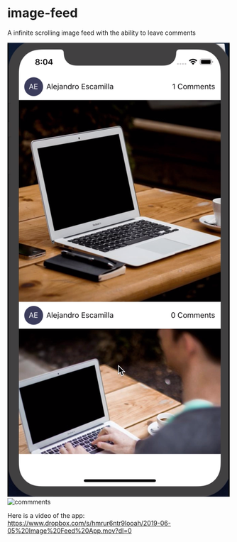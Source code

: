 # image-feed
A infinite scrolling image feed with the ability to leave comments

![homescreen](screenshots/homescreen.png)
![commments](screenshots/comments.png)

Here is a video of the app: https://www.dropbox.com/s/hmrur6ntr9looah/2019-06-05%20Image%20Feed%20App.mov?dl=0

